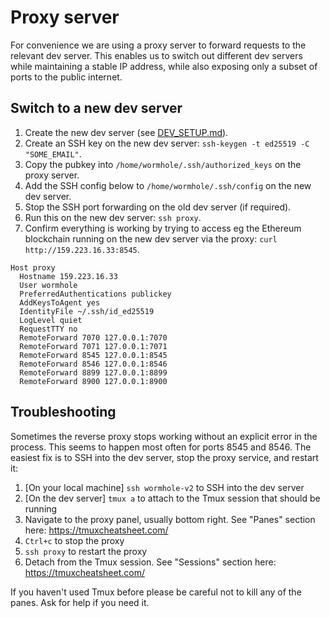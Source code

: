 # Proxy server

For convenience we are using a proxy server to forward requests to the relevant dev server. This enables us to switch out different dev servers while maintaining a stable IP address, while also exposing only a subset of ports to the public internet.

## Switch to a new dev server

1. Create the new dev server (see [DEV_SETUP.md](DEV_SETUP.md)).
1. Create an SSH key on the new dev server: `ssh-keygen -t ed25519 -C "SOME_EMAIL"`.
1. Copy the pubkey into `/home/wormhole/.ssh/authorized_keys` on the proxy server.
1. Add the SSH config below to `/home/wormhole/.ssh/config` on the new dev server.
1. Stop the SSH port forwarding on the old dev server (if required).
1. Run this on the new dev server: `ssh proxy`.
1. Confirm everything is working by trying to access eg the Ethereum blockchain running on the new dev server via the proxy: `curl http://159.223.16.33:8545`.

```ssh-config
Host proxy
  Hostname 159.223.16.33
  User wormhole
  PreferredAuthentications publickey
  AddKeysToAgent yes
  IdentityFile ~/.ssh/id_ed25519
  LogLevel quiet
  RequestTTY no
  RemoteForward 7070 127.0.0.1:7070
  RemoteForward 7071 127.0.0.1:7071
  RemoteForward 8545 127.0.0.1:8545
  RemoteForward 8546 127.0.0.1:8546
  RemoteForward 8899 127.0.0.1:8899
  RemoteForward 8900 127.0.0.1:8900
```

## Troubleshooting

Sometimes the reverse proxy stops working without an explicit error in the process. This seems to happen most often for ports 8545 and 8546. The easiest fix is to SSH into the dev server, stop the proxy service, and restart it:

1. [On your local machine] `ssh wormhole-v2` to SSH into the dev server
1. [On the dev server] `tmux a` to attach to the Tmux session that should be running
1. Navigate to the proxy panel, usually bottom right. See "Panes" section here: https://tmuxcheatsheet.com/
1. `Ctrl+c` to stop the proxy
1. `ssh proxy` to restart the proxy
1. Detach from the Tmux session. See "Sessions" section here: https://tmuxcheatsheet.com/

If you haven't used Tmux before please be careful not to kill any of the panes. Ask for help if you need it.
